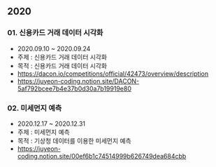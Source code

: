 ## 2020

### 01. 신용카드 거래 데이터 시각화
  + 2020.09.10 ~ 2020.09.24
  + 주제 : 신용카드 거래 데이터 시각화
  + 목적 : 신용카드 거래 데이터 시각화
  + https://dacon.io/competitions/official/42473/overview/description
  + https://juyeon-coding.notion.site/DACON-5af792bcee7b4e37b0d30a7b19919e80

### 02. 미세먼지 예측
  + 2020.12.17 ~ 2020.12.31
  + 주제 : 미세먼지 예측
  + 목적 : 기상청 데이터를 이용한 미세먼지 예측
  +  https://juyeon-coding.notion.site/00ef6b1c74514999b626749dea684cbb
